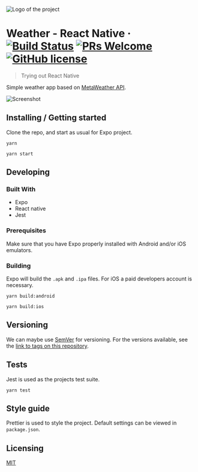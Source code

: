 ![Logo of the project](https://user-images.githubusercontent.com/6123841/53242998-2e91e200-36af-11e9-8bb1-5e184a370d77.png)

# Weather - React Native &middot; [![Build Status](https://travis-ci.com/azdanov/weather-react-native.svg?branch=master)](https://travis-ci.com/azdanov/weather-react-native) [![PRs Welcome](https://img.shields.io/badge/PRs-welcome-brightgreen.svg?style=flat-square)](http://makeapullrequest.com) [![GitHub license](https://img.shields.io/badge/license-MIT-blue.svg?style=flat-square)](https://github.com/your/your-project/blob/master/LICENSE)

> Trying out React Native

Simple weather app based on [MetaWeather API](https://www.metaweather.com).

![Screenshot](https://user-images.githubusercontent.com/6123841/53243611-2b97f100-36b1-11e9-92fa-0aad125ae203.png)

## Installing / Getting started

Clone the repo, and start as usual for Expo project.

```shell
yarn

yarn start
```

## Developing

### Built With

- Expo
- React native
- Jest

### Prerequisites

Make sure that you have Expo properly installed with Android and/or iOS emulators.

### Building

Expo will build the `.apk` and `.ipa` files. For iOS a paid developers account is necessary.

```shell
yarn build:android

yarn build:ios
```

## Versioning

We can maybe use [SemVer](http://semver.org/) for versioning. For the versions available, see the [link to tags on this repository](/tags).

## Tests

Jest is used as the projects test suite.

```shell
yarn test
```

## Style guide

Prettier is used to style the project. Default settings can be viewed in `package.json`.

## Licensing

[MIT](./LICENSE)
